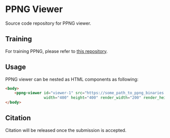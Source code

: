 # PPNG Viewer
Source code repository for PPNG viewer. 

## Training
For training PPNG, please refer to [this repository](). 

## Usage
PPNG viewer can be nested as HTML components as following:

```html
<body>
    <ppng-viewer id="viewer-1" src="https://some_path_to_ppng_binaries.ppng" 
                 width="400" height="400" render_width="200" render_height="200">
</body>
```

## Citation
Citation will be released once the submission is accepted. 